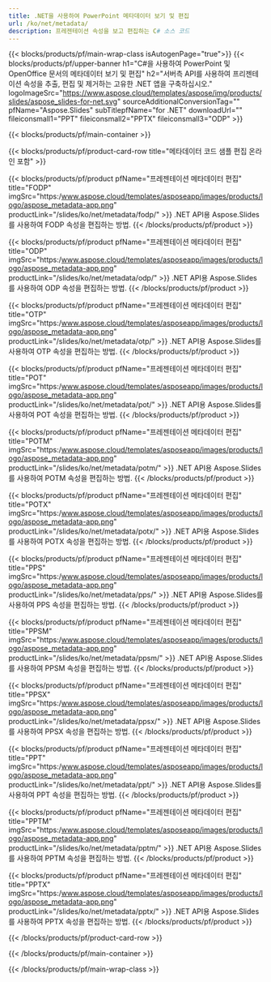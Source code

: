 ```yaml
---
title: .NET을 사용하여 PowerPoint 메타데이터 보기 및 편집
url: /ko/net/metadata/
description: 프레젠테이션 속성을 보고 편집하는 C# 소스 코드
---
```


{{< blocks/products/pf/main-wrap-class isAutogenPage="true">}}
{{< blocks/products/pf/upper-banner h1="C#을 사용하여 PowerPoint 및 OpenOffice 문서의 메타데이터 보기 및 편집" h2="서버측 API를 사용하여 프리젠테이션 속성을 추출, 편집 및 제거하는 고유한 .NET 앱을 구축하십시오." logoImageSrc="https://www.aspose.cloud/templates/aspose/img/products/slides/aspose_slides-for-net.svg" sourceAdditionalConversionTag="" pfName="Aspose.Slides" subTitlepfName="for .NET" downloadUrl="" fileiconsmall1="PPT" fileiconsmall2="PPTX" fileiconsmall3="ODP" >}}

{{< blocks/products/pf/main-container >}}

{{< blocks/products/pf/product-card-row title="메타데이터 코드 샘플 편집 온라인 포함" >}}

{{< blocks/products/pf/product pfName="프레젠테이션 메타데이터 편집" title="FODP" imgSrc="https:/www.aspose.cloud/templates/asposeapp/images/products/logo/aspose_metadata-app.png" productLink="/slides/ko/net/metadata/fodp/" >}}
.NET API용 Aspose.Slides를 사용하여 FODP 속성을 편집하는 방법.
{{< /blocks/products/pf/product >}}

{{< blocks/products/pf/product pfName="프레젠테이션 메타데이터 편집" title="ODP" imgSrc="https:/www.aspose.cloud/templates/asposeapp/images/products/logo/aspose_metadata-app.png" productLink="/slides/ko/net/metadata/odp/" >}}
.NET API용 Aspose.Slides를 사용하여 ODP 속성을 편집하는 방법.
{{< /blocks/products/pf/product >}}

{{< blocks/products/pf/product pfName="프레젠테이션 메타데이터 편집" title="OTP" imgSrc="https:/www.aspose.cloud/templates/asposeapp/images/products/logo/aspose_metadata-app.png" productLink="/slides/ko/net/metadata/otp/" >}}
.NET API용 Aspose.Slides를 사용하여 OTP 속성을 편집하는 방법.
{{< /blocks/products/pf/product >}}

{{< blocks/products/pf/product pfName="프레젠테이션 메타데이터 편집" title="POT" imgSrc="https:/www.aspose.cloud/templates/asposeapp/images/products/logo/aspose_metadata-app.png" productLink="/slides/ko/net/metadata/pot/" >}}
.NET API용 Aspose.Slides를 사용하여 POT 속성을 편집하는 방법.
{{< /blocks/products/pf/product >}}

{{< blocks/products/pf/product pfName="프레젠테이션 메타데이터 편집" title="POTM" imgSrc="https:/www.aspose.cloud/templates/asposeapp/images/products/logo/aspose_metadata-app.png" productLink="/slides/ko/net/metadata/potm/" >}}
.NET API용 Aspose.Slides를 사용하여 POTM 속성을 편집하는 방법.
{{< /blocks/products/pf/product >}}

{{< blocks/products/pf/product pfName="프레젠테이션 메타데이터 편집" title="POTX" imgSrc="https:/www.aspose.cloud/templates/asposeapp/images/products/logo/aspose_metadata-app.png" productLink="/slides/ko/net/metadata/potx/" >}}
.NET API용 Aspose.Slides를 사용하여 POTX 속성을 편집하는 방법.
{{< /blocks/products/pf/product >}}

{{< blocks/products/pf/product pfName="프레젠테이션 메타데이터 편집" title="PPS" imgSrc="https:/www.aspose.cloud/templates/asposeapp/images/products/logo/aspose_metadata-app.png" productLink="/slides/ko/net/metadata/pps/" >}}
.NET API용 Aspose.Slides를 사용하여 PPS 속성을 편집하는 방법.
{{< /blocks/products/pf/product >}}

{{< blocks/products/pf/product pfName="프레젠테이션 메타데이터 편집" title="PPSM" imgSrc="https:/www.aspose.cloud/templates/asposeapp/images/products/logo/aspose_metadata-app.png" productLink="/slides/ko/net/metadata/ppsm/" >}}
.NET API용 Aspose.Slides를 사용하여 PPSM 속성을 편집하는 방법.
{{< /blocks/products/pf/product >}}

{{< blocks/products/pf/product pfName="프레젠테이션 메타데이터 편집" title="PPSX" imgSrc="https:/www.aspose.cloud/templates/asposeapp/images/products/logo/aspose_metadata-app.png" productLink="/slides/ko/net/metadata/ppsx/" >}}
.NET API용 Aspose.Slides를 사용하여 PPSX 속성을 편집하는 방법.
{{< /blocks/products/pf/product >}}

{{< blocks/products/pf/product pfName="프레젠테이션 메타데이터 편집" title="PPT" imgSrc="https:/www.aspose.cloud/templates/asposeapp/images/products/logo/aspose_metadata-app.png" productLink="/slides/ko/net/metadata/ppt/" >}}
.NET API용 Aspose.Slides를 사용하여 PPT 속성을 편집하는 방법.
{{< /blocks/products/pf/product >}}

{{< blocks/products/pf/product pfName="프레젠테이션 메타데이터 편집" title="PPTM" imgSrc="https:/www.aspose.cloud/templates/asposeapp/images/products/logo/aspose_metadata-app.png" productLink="/slides/ko/net/metadata/pptm/" >}}
.NET API용 Aspose.Slides를 사용하여 PPTM 속성을 편집하는 방법.
{{< /blocks/products/pf/product >}}

{{< blocks/products/pf/product pfName="프레젠테이션 메타데이터 편집" title="PPTX" imgSrc="https:/www.aspose.cloud/templates/asposeapp/images/products/logo/aspose_metadata-app.png" productLink="/slides/ko/net/metadata/pptx/" >}}
.NET API용 Aspose.Slides를 사용하여 PPTX 속성을 편집하는 방법.
{{< /blocks/products/pf/product >}}



{{< /blocks/products/pf/product-card-row >}}

{{< /blocks/products/pf/main-container >}}
    
{{< /blocks/products/pf/main-wrap-class >}}